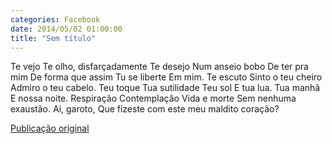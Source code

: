```yaml
---
categories: Facebook
date: 2014/05/02 01:00:00
title: "Sem título"
---
```


Te vejo
Te olho, disfarçadamente
Te desejo
Num anseio bobo
De ter pra mim
De forma que assim
Tu se liberte
Em mim.
Te escuto
Sinto o teu cheiro
Admiro o teu cabelo.
Teu toque
Tua sutilidade
Teu sol
E tua lua.
Tua manhã
E nossa noite.
Respiração
Contemplação
Vida e morte
Sem nenhuma exaustão.
Ai, garoto,
Que fizeste com este meu maldito coração?

[Publicação original](https://www.facebook.com/permalink.php?story_fbid=1418682878402076&id=1418031755133855)

